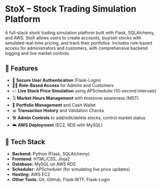 # StoX – Stock Trading Simulation Platform

A full-stack stock trading simulation platform built with Flask, SQLAlchemy, and AWS. StoX allows users to create accounts, buy/sell stocks with simulated real-time pricing, and track their portfolios. Includes role-based access for administrators and customers, with comprehensive backend logging and live market controls.

## 🔧 Features

- 🔐 **Secure User Authentication** (Flask-Login)
- 🧑‍💼 **Role-Based Access** for Admins and Customers
- 📈 **Live Stock Price Simulation** using APScheduler (10-second intervals)
- 🗓️ **Market Hours Management** with timezone awareness (MST)
- 💼 **Portfolio Management** and Cash Wallet
- 📊 **Transaction History** and Validation Checks
- 🛠️ **Admin Controls** to add/edit/delete stocks, control market status
- ☁️ **AWS Deployment** (EC2, RDS with MySQL)

## 🚀 Tech Stack

- **Backend:** Python (Flask, SQLAlchemy)
- **Frontend:** HTML/CSS, Jinja2
- **Database:** MySQL on AWS RDS
- **Scheduler:** APScheduler (for simulating live price updates)
- **Hosting:** AWS EC2
- **Other Tools:** Git, GitHub, Flask-WTF, Flask-Login
